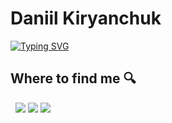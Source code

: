 # Daniil Kiryanchuk

[![Typing SVG](https://readme-typing-svg.herokuapp.com?pause=300&color=6667AB&lines=Hi+there!+I'm+Daniil;iOS+Developer)](https://git.io/typing-svg)

## Where to find me 🔍 
&nbsp;
[<img src="https://img.shields.io/badge/linkedin-%230077B5.svg?style=for-the-badge&logo=linkedin&logoColor=white" />](https://www.linkedin.com/in/daniil-kiryanchuk-a629851b3/)
[<img src="https://img.shields.io/badge/Telegram-2CA5E0?style=for-the-badge&logo=telegram&logoColor=white" />](https://tlgg.ru/aerowow)
[<img src="https://img.shields.io/badge/Twitter-%231DA1F2.svg?style=for-the-badge&logo=Twitter&logoColor=white" />](https://twitter.com/aero_kir)
